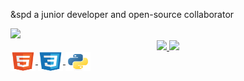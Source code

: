&spd a junior developer and open-source collaborator


<img src="https://user-images.githubusercontent.com/70382532/138322189-2db8df52-9dcb-40a0-88a8-c365466bd33d.gif"/>

<div align="center">
  <a href="https://github.com/spdxz1">
  <img height="180em" src="https://github-readme-stats.vercel.app/api?username=spdxz1&show_icons=true&theme=midnight-purple&include_all_commits=true&count_private=true"/>
  <img height="180em" src="https://github-readme-stats.vercel.app/api/top-langs/?username=spdxz1&layout=compact&langs_count=7&theme=midnight-purple"/>
</div>

  <img align="center" alt="spdxz-HTML" height="30" width="40" src="https://raw.githubusercontent.com/devicons/devicon/master/icons/html5/html5-original.svg">
  <img align="center" alt="spdxz-CSS" height="30" width="40" src="https://raw.githubusercontent.com/devicons/devicon/master/icons/css3/css3-original.svg">
  <img align="center" alt="spdxz-Python" height="30" width="40" src="https://raw.githubusercontent.com/devicons/devicon/master/icons/python/python-original.svg">
